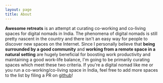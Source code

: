 ```yaml
---
layout: page
title: About
---
```


__Awesome retreats__ is an attempt at curating co-working and co-living spaces for digital nomads in India. The phenomena of digital nomads is still pretty nascent in the country and there isn't an easy way for people to discover new spaces on the Internet. Since I personally believe that __being surrounded by a good community__ and __working from a remote space in a natural setting__ are hugely beneficial for boosting work productivity and maintaining a good work-life balance, I'm going to be primarily curating spaces which meet these two criteria. If you're a digital nomad like me or you run a co-working/co-living space in India, feel free to add more spaces to the list by filing a PR on [github](https://github.com/mb-14/awesome-retreats)!